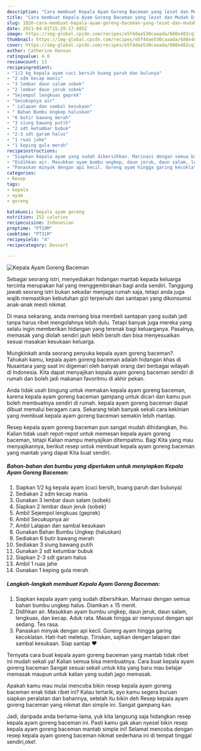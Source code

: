 ```yaml
---
description: "Cara membuat Kepala Ayam Goreng Baceman yang lezat dan Mudah Dibuat"
title: "Cara membuat Kepala Ayam Goreng Baceman yang lezat dan Mudah Dibuat"
slug: 1026-cara-membuat-kepala-ayam-goreng-baceman-yang-lezat-dan-mudah-dibuat
date: 2021-04-01T15:29:17.695Z
image: https://img-global.cpcdn.com/recipes/e5f4dae530caaada/680x482cq70/kepala-ayam-goreng-baceman-foto-resep-utama.jpg
thumbnail: https://img-global.cpcdn.com/recipes/e5f4dae530caaada/680x482cq70/kepala-ayam-goreng-baceman-foto-resep-utama.jpg
cover: https://img-global.cpcdn.com/recipes/e5f4dae530caaada/680x482cq70/kepala-ayam-goreng-baceman-foto-resep-utama.jpg
author: Catherine Hanson
ratingvalue: 4.8
reviewcount: 13
recipeingredient:
- "1/2 kg kepala ayam cuci bersih buang paruh dan bulunya"
- "2 sdm kecap manis"
- "3 lembar daun salam sobek"
- "2 lembar daun jeruk sobek"
- "Sejempol lengkuas geprek"
- "Secukupnya air"
- " Lalapan dan sambal kesukaan"
- " Bahan Bumbu Ungkep haluskan"
- "6 butir bawang merah"
- "3 siung bawang putih"
- "2 sdt ketumbar bubuk"
- "2-3 sdt garam halus"
- "1 ruas jahe"
- "1 keping gula merah"
recipeinstructions:
- "Siapkan kepala ayam yang sudah dibersihkan. Marinasi dengan semua bahan bumbu ungkep halus. Diamkan ± 15 menit."
- "Didihkan air. Masukkan ayam bumbu ungkep, daun jeruk, daun salam, lengkuas, dan kecap. Aduk rata. Masak hingga air menyusut dengan api sedang. Tes rasa."
- "Panaskan minyak dengan api kecil. Goreng ayam hingga garing kecoklatan. Hati-hati meletup. Tiriskan, sajikan dengan lalapan dan sambal kesukaan. Siap santap ❤"
categories:
- Resep
tags:
- kepala
- ayam
- goreng

katakunci: kepala ayam goreng 
nutrition: 252 calories
recipecuisine: Indonesian
preptime: "PT19M"
cooktime: "PT31M"
recipeyield: "4"
recipecategory: Dessert

---
```



![Kepala Ayam Goreng Baceman](https://img-global.cpcdn.com/recipes/e5f4dae530caaada/680x482cq70/kepala-ayam-goreng-baceman-foto-resep-utama.jpg)

Sebagai seorang istri, menyediakan hidangan mantab kepada keluarga tercinta merupakan hal yang menggembirakan bagi anda sendiri. Tanggung jawab seorang istri bukan sekadar menjaga rumah saja, tetapi anda juga wajib memastikan kebutuhan gizi terpenuhi dan santapan yang dikonsumsi anak-anak mesti nikmat.

Di masa  sekarang, anda memang bisa membeli santapan yang sudah jadi tanpa harus ribet mengolahnya lebih dulu. Tetapi banyak juga mereka yang selalu ingin memberikan hidangan yang terenak bagi keluarganya. Pasalnya, memasak yang diolah sendiri jauh lebih bersih dan bisa menyesuaikan sesuai masakan kesukaan keluarga. 



Mungkinkah anda seorang penyuka kepala ayam goreng baceman?. Tahukah kamu, kepala ayam goreng baceman adalah hidangan khas di Nusantara yang saat ini digemari oleh banyak orang dari berbagai wilayah di Indonesia. Kita dapat menyajikan kepala ayam goreng baceman sendiri di rumah dan boleh jadi makanan favoritmu di akhir pekan.

Anda tidak usah bingung untuk memakan kepala ayam goreng baceman, karena kepala ayam goreng baceman gampang untuk dicari dan kamu pun boleh membuatnya sendiri di rumah. kepala ayam goreng baceman dapat dibuat memalui beragam cara. Sekarang telah banyak sekali cara kekinian yang membuat kepala ayam goreng baceman semakin lebih mantap.

Resep kepala ayam goreng baceman pun sangat mudah dihidangkan, lho. Kalian tidak usah repot-repot untuk memesan kepala ayam goreng baceman, tetapi Kalian mampu menyajikan ditempatmu. Bagi Kita yang mau menyajikannya, berikut resep untuk membuat kepala ayam goreng baceman yang mantab yang dapat Kita buat sendiri.

<!--inarticleads1-->

##### Bahan-bahan dan bumbu yang diperlukan untuk menyiapkan Kepala Ayam Goreng Baceman:

1. Siapkan 1/2 kg kepala ayam (cuci bersih, buang paruh dan bulunya)
1. Sediakan 2 sdm kecap manis
1. Gunakan 3 lembar daun salam (sobek)
1. Siapkan 2 lembar daun jeruk (sobek)
1. Ambil Sejempol lengkuas (geprek)
1. Ambil Secukupnya air
1. Ambil  Lalapan dan sambal kesukaan
1. Gunakan  Bahan Bumbu Ungkep (haluskan)
1. Sediakan 6 butir bawang merah
1. Sediakan 3 siung bawang putih
1. Gunakan 2 sdt ketumbar bubuk
1. Siapkan 2-3 sdt garam halus
1. Ambil 1 ruas jahe
1. Gunakan 1 keping gula merah




<!--inarticleads2-->

##### Langkah-langkah membuat Kepala Ayam Goreng Baceman:

1. Siapkan kepala ayam yang sudah dibersihkan. Marinasi dengan semua bahan bumbu ungkep halus. Diamkan ± 15 menit.
1. Didihkan air. Masukkan ayam bumbu ungkep, daun jeruk, daun salam, lengkuas, dan kecap. Aduk rata. Masak hingga air menyusut dengan api sedang. Tes rasa.
1. Panaskan minyak dengan api kecil. Goreng ayam hingga garing kecoklatan. Hati-hati meletup. Tiriskan, sajikan dengan lalapan dan sambal kesukaan. Siap santap ❤




Ternyata cara buat kepala ayam goreng baceman yang mantab tidak ribet ini mudah sekali ya! Kalian semua bisa membuatnya. Cara buat kepala ayam goreng baceman Sangat sesuai sekali untuk kita yang baru mau belajar memasak maupun untuk kalian yang sudah jago memasak.

Apakah kamu mau mulai mencoba bikin resep kepala ayam goreng baceman enak tidak ribet ini? Kalau tertarik, ayo kamu segera buruan siapkan peralatan dan bahannya, setelah itu bikin deh Resep kepala ayam goreng baceman yang nikmat dan simple ini. Sangat gampang kan. 

Jadi, daripada anda berlama-lama, yuk kita langsung saja hidangkan resep kepala ayam goreng baceman ini. Pasti kamu gak akan nyesel bikin resep kepala ayam goreng baceman mantab simple ini! Selamat mencoba dengan resep kepala ayam goreng baceman nikmat sederhana ini di tempat tinggal sendiri,oke!.

